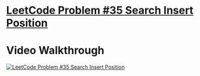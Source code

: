 # [LeetCode Problem #35 Search Insert Position](https://leetcode.com/problems/search-insert-position/)

# Video Walkthrough

[![LeetCode Problem #35 Search Insert Position](https://img.youtube.com/vi/Jub6myUT3fw/0.jpg)](https://www.youtube.com/watch?v=Jub6myUT3fw)
